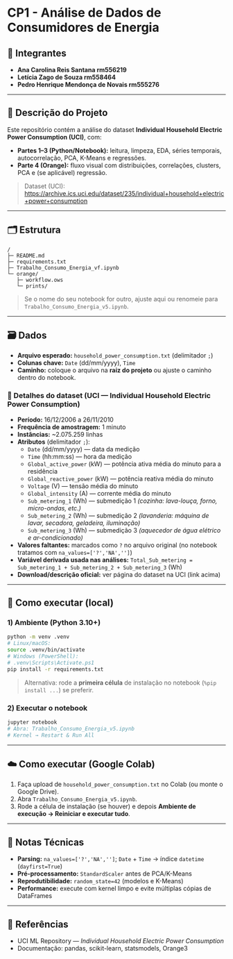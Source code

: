 # CP1 - Análise de Dados de Consumidores de Energia

## 👥 Integrantes
- **Ana Carolina Reis Santana rm556219**
- **Letícia Zago de Souza rm558464**
- **Pedro Henrique Mendonça de Novais rm555276**

---

## 📌 Descrição do Projeto
Este repositório contém a análise do dataset **Individual Household Electric Power Consumption (UCI)**, com:
- **Partes 1–3 (Python/Notebook):** leitura, limpeza, EDA, séries temporais, autocorrelação, PCA, K-Means e regressões.
- **Parte 4 (Orange):** fluxo visual com distribuições, correlações, clusters, PCA e (se aplicável) regressão.

> Dataset (UCI): https://archive.ics.uci.edu/dataset/235/individual+household+electric+power+consumption

---

## 🗂️ Estrutura
```
/
├─ README.md
├─ requirements.txt                 
├─ Trabalho_Consumo_Energia_vf.ipynb   
└─ orange/
   ├─ workflow.ows                 
   └─ prints/                      
```
> Se o nome do seu notebook for outro, ajuste aqui ou renomeie para `Trabalho_Consumo_Energia_v5.ipynb`.

---

## 🗃️ Dados
- **Arquivo esperado:** `household_power_consumption.txt` (delimitador `;`)
- **Colunas chave:** `Date` (dd/mm/yyyy), `Time`
- **Caminho:** coloque o arquivo na **raiz do projeto** ou ajuste o caminho dentro do notebook.

### 📑 Detalhes do dataset (UCI — Individual Household Electric Power Consumption)
- **Período:** 16/12/2006 a 26/11/2010  
- **Frequência de amostragem:** 1 minuto  
- **Instâncias:** ~2.075.259 linhas  
- **Atributos** (delimitador `;`):  
  - `Date` (dd/mm/yyyy) — data da medição  
  - `Time` (hh:mm:ss) — hora da medição  
  - `Global_active_power` (kW) — potência ativa média do minuto para a residência  
  - `Global_reactive_power` (kW) — potência reativa média do minuto  
  - `Voltage` (V) — tensão média do minuto  
  - `Global_intensity` (A) — corrente média do minuto  
  - `Sub_metering_1` (Wh) — submedição 1 *(cozinha: lava-louça, forno, micro-ondas, etc.)*  
  - `Sub_metering_2` (Wh) — submedição 2 *(lavanderia: máquina de lavar, secadora, geladeira, iluminação)*  
  - `Sub_metering_3` (Wh) — submedição 3 *(aquecedor de água elétrico e ar-condicionado)*  
- **Valores faltantes:** marcados como `?` no arquivo original (no notebook tratamos com `na_values=['?','NA','']`)  
- **Variável derivada usada nas análises:** `Total_Sub_metering = Sub_metering_1 + Sub_metering_2 + Sub_metering_3` (Wh)  
- **Download/descrição oficial:** ver página do dataset na UCI (link acima)

---

## 🚀 Como executar (local)
### 1) Ambiente (Python 3.10+)
```bash
python -m venv .venv
# Linux/macOS:
source .venv/bin/activate
# Windows (PowerShell):
# .venv\Scripts\Activate.ps1
pip install -r requirements.txt
```
> Alternativa: rode a **primeira célula** de instalação no notebook (`%pip install ...`) se preferir.

### 2) Executar o notebook
```bash
jupyter notebook
# Abra: Trabalho_Consumo_Energia_v5.ipynb
# Kernel → Restart & Run All
```

---

## ☁️ Como executar (Google Colab)
1. Faça upload de `household_power_consumption.txt` no Colab (ou monte o Google Drive).  
2. Abra `Trabalho_Consumo_Energia_v5.ipynb`.  
3. Rode a célula de instalação (se houver) e depois **Ambiente de execução → Reiniciar e executar tudo**.

---

## 🔧 Notas Técnicas
- **Parsing:** `na_values=['?','NA','']`; `Date` + `Time` → índice `datetime` (`dayfirst=True`)
- **Pré-processamento:** `StandardScaler` antes de PCA/K-Means
- **Reprodutibilidade:** `random_state=42` (modelos e K-Means)
- **Performance:** execute com kernel limpo e evite múltiplas cópias de DataFrames

---

## 📎 Referências
- UCI ML Repository — *Individual Household Electric Power Consumption*  
- Documentação: pandas, scikit-learn, statsmodels, Orange3
